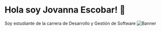 # Hola soy Jovanna Escobar! 👋

Soy estudiante de la carrera de Desarrollo y Gestión de Software
![Banner](https://media.licdn.com/dms/image/D4D16AQHptk7Sg0hw0g/profile-displaybackgroundimage-shrink_350_1400/0/1711123517947?e=1721865600&v=beta&t=7JRZ53Sht8tApJaW-_knj5-PNZmI4frAbh8JnBoT2Y4)
<!--
**Joovs/Joovs** is a ✨ _special_ ✨ repository because its `README.md` (this file) appears on your GitHub profile.

Here are some ideas to get you started:

- 🔭 I’m currently working on ...
- 🌱 I’m currently learning ...
- 👯 I’m looking to collaborate on ...
- 🤔 I’m looking for help with ...
- 💬 Ask me about ...
- 📫 How to reach me: ...
- 😄 Pronouns: ...
- ⚡ Fun fact: ...
-->

